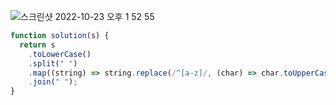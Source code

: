 ![스크린샷 2022-10-23 오후 1 52 55](https://user-images.githubusercontent.com/39263149/197374471-bfd28855-24f6-4a77-975a-998f46405212.png)

```javascript
function solution(s) {
  return s
    .toLowerCase()
    .split(" ")
    .map((string) => string.replace(/^[a-z]/, (char) => char.toUpperCase()))
    .join(" ");
}
```
